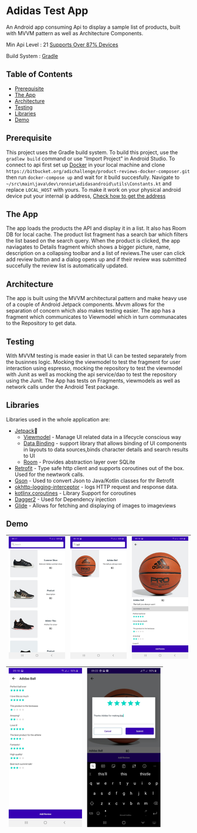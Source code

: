 
# Adidas Test App

An Android app consuming Api to display a sample list of products, built with MVVM pattern as well as Architecture Components. 

Min Api Level : 21 [Supports Over 87% Devices ](https://developer.android.com/about/dashboards)

Build System : [Gradle](https://gradle.org/)

## Table of Contents

- [Prerequisite](#prerequisite)
- [The App](#theApp)
- [Architecture](#architecture)
- [Testing](#testing)
- [Libraries](#libraries)
- [Demo](#demo)

## Prerequisite

This project uses the Gradle build system. To build this project, use the
`gradlew build` command or use "Import Project" in Android Studio. To connect to api first set up [Docker](https://www.docker.com/) in your local machine and clone `https://bitbucket.org/adichallenge/product-reviews-docker-composer.git` then run `docker-compose up` and wait for it build succesfully. Navigate to `~/src\main\java\dev\ronnie\adidasandroid\utils\Constants.kt` and replace `LOCAL_HOST` with yours. To make it work on your physical android device put your internal ip address, [Check how to get the address](https://lifehacker.com/how-to-find-your-local-and-external-ip-address-5833108#:~:text=Open%20up%20the%20Command%20Prompt,is%20your%20local%20IP%20address.)

## The App
The app loads the products the API and display it in a list. It also has Room DB for local cache.
The product list fragment has a search bar which filters the list based on the search query.
When the product is clicked, the app naviagates to Details fragment which shows a bigger picture, name, description on a collapsing toolbar and a list of reviews.The user can click add review button and a dialog opens up and if their review was submitted succefully the review list is automatically updated.


## Architecture
The app is built using the MVVM architectural pattern and make heavy use of a couple of Android Jetpack components. Mvvm allows for the separation of concern which also makes testing easier. The app has a fragment which communicates to Viewmodel which in turn communacates to the Repository to get data. 

## Testing
With MVVM testing  is made easier in that Ui can be tested separately from the businnes logic. Mocking the viewmodel to test the fragment for user interaction using espresso, mocking the repository to test the viewmodel with Junit as well as mocking the api service/dao to test the repository using the Junit. The App has tests on Fragments, viewmodels as well as network calls under the Android Test package.
 
## Libraries

Libraries used in the whole application are:

- [Jetpack](https://developer.android.com/jetpack)🚀
  - [Viewmodel](https://developer.android.com/topic/libraries/architecture/viewmodel) - Manage UI related data in a lifecycle conscious way
  - [Data Binding](https://developer.android.com/topic/libraries/data-binding) - support library that allows binding of UI components in  layouts to data sources,binds character details and search results to UI
  - [Room](https://developer.android.com/training/data-storage/room) - Provides abstraction layer over SQLite
- [Retrofit](https://square.github.io/retrofit/) - Type safe http client 
and supports coroutines out of the box.  Used for the newtwork calls.
- [Gson](https://github.com/google/gson) - Used to convert Json to Java/Kotlin classes for thr Retrofit
- [okhttp-logging-interceptor](https://github.com/square/okhttp/blob/master/okhttp-logging-interceptor/README.md) - logs HTTP request and response data.
- [kotlinx.coroutines](https://github.com/Kotlin/kotlinx.coroutines) - Library Support for coroutines
-  [Dagger2](https://dagger.dev/dev-guide/) - Used for Dependency injection
- [Glide](https://github.com/bumptech/glide) - Allows for fetching and displaying of images to imageviews

## Demo

|<img src="screenshots/home.jpg" width=200/>|<img src="screenshots/search.jpg" width=200/>|<img src="screenshots/full.jpg" width=200/>|
|:----:|:----:|:----:|

|<img src="screenshots/collapsed.jpg" width=200/>|<img src="screenshots/dialog.jpg" width=200/>|
|:----:|:----:|

